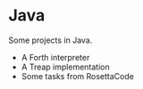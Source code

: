 # Java

Some projects in Java.

+ A Forth interpreter
+ A Treap implementation
+ Some tasks from RosettaCode
